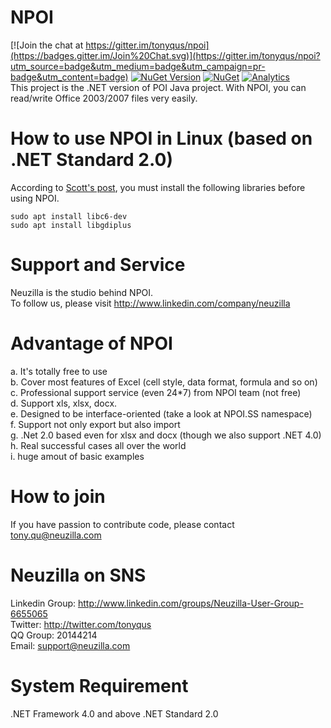 NPOI
===================
[![Join the chat at https://gitter.im/tonyqus/npoi](https://badges.gitter.im/Join%20Chat.svg)](https://gitter.im/tonyqus/npoi?utm_source=badge&utm_medium=badge&utm_campaign=pr-badge&utm_content=badge)
[![NuGet Version](https://img.shields.io/nuget/v/NPOI.svg?style=flat)](https://www.nuget.org/packages/NPOI/)
[![NuGet](https://img.shields.io/nuget/dt/NPOI.svg)](https://www.nuget.org/packages/NPOI) 
[![Analytics](https://ga-beacon.appspot.com/UA-39118634-1/readme)](https://github.com/tonyqus/npoi)
<br />
This project is the .NET version of POI Java project. With NPOI, you can read/write Office 2003/2007 files very easily.<br />

How to use NPOI in Linux (based on .NET Standard 2.0)
===================
According to [Scott's post](https://www.hanselman.com/blog/HowDoYouUseSystemDrawingInNETCore.aspx), you must install the following libraries before using NPOI. 
```
sudo apt install libc6-dev 
sudo apt install libgdiplus
```

Support and Service
===================
Neuzilla is the studio behind NPOI. <br />
To follow us, please visit http://www.linkedin.com/company/neuzilla <br />

Advantage of NPOI
=================
a. It's totally free to use<br />
b. Cover most features of Excel (cell style, data format, formula and so on)<br />
c. Professional support service (even 24*7) from NPOI team (not free)<br />
d. Support xls, xlsx, docx.<br />
e. Designed to be interface-oriented (take a look at NPOI.SS namespace)<br />
f. Support not only export but also import<br />
g. .Net 2.0 based even for xlsx and docx (though we also support .NET 4.0)<br />
h. Real successful cases all over the world<br />
i. huge amout of basic examples

How to join
============
If you have passion to contribute code, please contact tony.qu@neuzilla.com

Neuzilla on SNS
============
Linkedin Group: http://www.linkedin.com/groups/Neuzilla-User-Group-6655065 <br/>
Twitter: http://twitter.com/tonyqus <br />
QQ Group: 20144214<br />
Email: support@neuzilla.com

System Requirement
===================
.NET Framework 4.0 and above
.NET Standard 2.0
